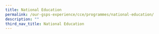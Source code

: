 ```yaml
---
title: National Education
permalink: /our-gsps-experience/cce/programmes/national-education/
description: ""
third_nav_title: National Education
---
```

